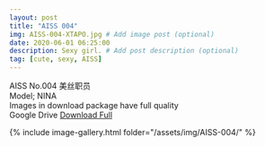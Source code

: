 ```yaml
---
layout: post
title: "AISS 004"
img: AISS-004-XTAPO.jpg # Add image post (optional)
date: 2020-06-01 06:25:00
description: Sexy girl. # Add post description (optional)
tag: [cute, sexy, AISS]
---
```

AISS No.004 美丝职员  
Model; NINA    
Images in download package have full quality                    
Google Drive [Download Full](http://gestyy.com/e06VaK)

{% include image-gallery.html folder="/assets/img/AISS-004/" %}
